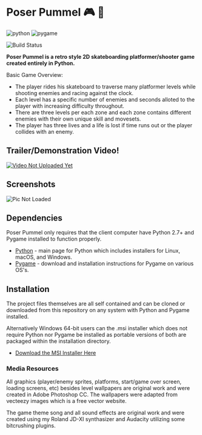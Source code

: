 # Poser Pummel :video_game: :snake:

![python](http://oi65.tinypic.com/2hocv4l.jpg) ![pygame](http://i67.tinypic.com/286mhy.jpg)

![Build Status](https://travis-ci.org/joemccann/dillinger.svg?branch=master)

**Poser Pummel is a retro style 2D skateboarding platformer/shooter game created entirely in Python.**

Basic Game Overview:
  - The player rides his skateboard to traverse many platformer levels while shooting enemies and racing against the clock.
  - Each level has a specific number of enemies and seconds alloted to the player with increasing difficulty throughout.
  - There are three levels per each zone and each zone contains different enemies with their own unique skill and movesets.
  - The player has three lives and a life is lost if time runs out or the player collides with an enemy. 

## Trailer/Demonstration Video!
[![Video Not Uploaded Yet](https://img.youtube.com/vi/7xQQgkH1NyI/mqdefault.jpg)](https://www.youtube.com/watch?v=7xQQgkH1NyI)

## Screenshots
![Pic Not Loaded](http://i68.tinypic.com/j73o94.png)

## Dependencies
Poser Pummel only requires that the client computer have Python 2.7+ and Pygame installed to function properly.

* [Python](https://www.python.org/) - main page for Python which includes installers for Linux, macOS, and Windows.
* [Pygame](https://www.pygame.org/wiki/GettingStarted) - download and installation instructions for Pygame on various OS's.

## Installation 
The project files themselves are all self contained and can be cloned or downloaded from this repository on any system with Python and Pygame installed.

Alternatively Windows 64-bit users can the .msi installer which does not require Python nor Pygame be installed as portable versions of both are packaged within the installation directory. 
* [Download the MSI Installer Here](http://www.mediafire.com/file/45yoge5d4wjtkuf/PoserPummel-1.0-amd64.msi/file)

### Media Resources
All graphics (player/enemy sprites, platforms, start/game over screen, loading screens, etc) besides level wallpapers are original work and were created in Adobe Photoshop CC. The wallpapers were adapted from vecteezy images which is a free vector website.

The game theme song and all sound effects are original work and were created using my Roland JD-XI synthasizer and Audacity utilizing some bitcrushing plugins. 
